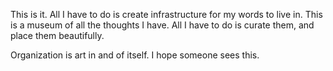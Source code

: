 This is it. All I have to do is create infrastructure for my words to live in. This is a museum of all the thoughts I have. All I have to do is curate them, and place them beautifully.

Organization is art in and of itself. I hope someone sees this.